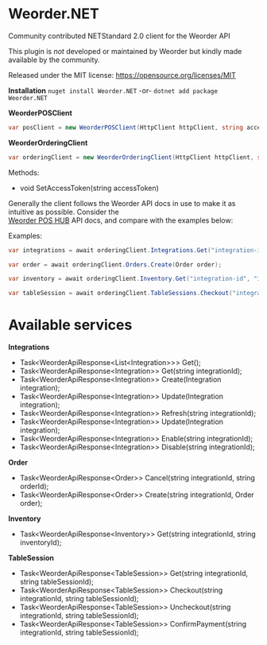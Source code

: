 # Weorder.NET

Community contributed NETStandard 2.0 client for the Weorder API

This plugin is *not* developed or maintained by Weorder but kindly made
available by the community.

Released under the MIT license: https://opensource.org/licenses/MIT

**Installation**
`nuget install Weorder.NET`
-or-
`dotnet add package Weorder.NET`

**WeorderPOSClient**
```c#
var posClient = new WeorderPOSClient(HttpClient httpClient, string accessToken = null, ILoggerFactory logger = null)
```

**WeorderOrderingClient**
```c#
var orderingClient = new WeorderOrderingClient(HttpClient httpClient, string accessToken = null, ILoggerFactory logger = null)
```

Methods:
* void SetAccessToken(string accessToken)  

Generally the client follows the Weorder API docs in use to make it as intuitive as possible. Consider the  
[Weorder POS HUB](https://poshub.weorder.com/docs/?url=/docs/file/api.yaml) API docs, and compare with the examples below:

Examples:
```c#
var integrations = await orderingClient.Integrations.Get("integration-id"); 
```
```c#
var order = await orderingClient.Orders.Create(Order order); 
```
```c#
var inventory = await orderingClient.Inventory.Get("integration-id", "inventory-id"); 
```
```c#
var tableSession = await orderingClient.TableSessions.Checkout("integration-id", "table-session-id"); 
```


# Available services

**Integrations**

* Task<WeorderApiResponse<List<Integration\>>> Get();
* Task<WeorderApiResponse<Integration\>> Get(string integrationId);
* Task<WeorderApiResponse<Integration\>> Create(Integration integration);
* Task<WeorderApiResponse<Integration\>> Update(Integration integration);
* Task<WeorderApiResponse<Integration\>> Refresh(string integrationId);
* Task<WeorderApiResponse<Integration\>> Update(Integration integration);
* Task<WeorderApiResponse<Integration\>> Enable(string integrationId);
* Task<WeorderApiResponse<Integration\>> Disable(string integrationId);


**Order**

* Task<WeorderApiResponse<Order\>> Cancel(string integrationId, string orderId);
* Task<WeorderApiResponse<Order\>> Create(string integrationId, Order order);


**Inventory**

* Task<WeorderApiResponse<Inventory\>> Get(string integrationId, string inventoryId);


**TableSession**

* Task<WeorderApiResponse<TableSession\>> Get(string integrationId, string tableSessionId);
* Task<WeorderApiResponse<TableSession\>> Checkout(string integrationId, string tableSessionId);
* Task<WeorderApiResponse<TableSession\>> Uncheckout(string integrationId, string tableSessionId);
* Task<WeorderApiResponse<TableSession\>> ConfirmPayment(string integrationId, string tableSessionId);

